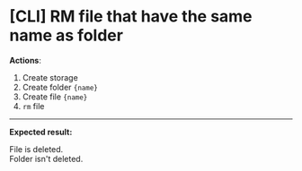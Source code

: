 # [CLI] RM file that have the same name as folder

**Actions**:
1.	Create storage
2.	Create folder `{name}`
3.	Create file `{name}`
4.	`rm` file

***
**Expected result:**

File is deleted.  
Folder isn't deleted.